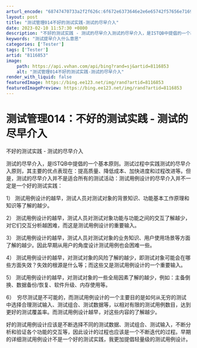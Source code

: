 ```yaml
---
arturl_encode: "68747470733a2f2f626c:6f672e6373646e2e6e65742f57656e7169616e675f5a68656e:672f61727469636c652f64657461696c732f38313136383533"
layout: post
title: "测试管理014不好的测试实践-测试的尽早介入"
date: 2023-02-10 11:57:30 +0800
description: "不好的测试实践 - 测试的尽早介入测试的尽早介入，是ISTQB中提倡的一个基"
keywords: "测试提早介入什么意思"
categories: ['Tester']
tags: ['Tester']
artid: "8116853"
image:
    path: https://api.vvhan.com/api/bing?rand=sj&artid=8116853
    alt: "测试管理014不好的测试实践-测试的尽早介入"
render_with_liquid: false
featuredImage: https://bing.ee123.net/img/rand?artid=8116853
featuredImagePreview: https://bing.ee123.net/img/rand?artid=8116853
---
```


# 测试管理014：不好的测试实践 - 测试的尽早介入

不好的测试实践 - 测试的尽早介入

测试的尽早介入，是ISTQB中提倡的一个基本原则。测试过程中实践测试的尽早介入原则，其主要的优点表现在：提高质量、降低成本、加快进度和过程改进等。但是，测试的尽早介入并不是适合所有的测试活动：测试用例设计的尽早介入并不一定是一个好的测试实践：

1） 测试用例设计的越早，测试人员对测试对象的背景知识、功能基本工作原理和知识等了解的越少。

2） 测试用例设计的越早，测试人员对测试对象功能与功能之间的交互了解越少，对它们交互分析越困难，而这是测试用例设计的重要输入。

3） 测试用例设计的越早，测试人员对测试对象的业务知识、用户使用场景等方面了解的越少。因此早期从用户的角度设计测试用例也会困难一些。

4） 测试用例设计的越早，对测试对象的风险了解的越少，即测试对象可能会在哪些方面失效？失效的根源是什么等；而这些又是测试用例设计的一个重要输入。

5） 测试用例设计的越早，对测试对象的一些全局因素了解的越少，例如：主备倒换、数据备份/恢复、软件升级、内存使用等。

6）　穷尽测试是不可能的，而测试用例设计的一个主要目的是如何从无穷的测试中选择合理测试输入、测试组合、测试数据等，以相对有限的测试用例数目，达到更好的测试覆盖率。而测试用例设计越早，对这些内容的了解越少。

好的测试用例设计应该是不断选择不同的测试数据、测试组合、测试输入，不断分析和验证各个功能的交互等，因此设计的过程也应该是一个不断迭代的过程。早期的详细测试用例设计不是一个好的测试实践，我更加提倡轻量级的测试用例设计。